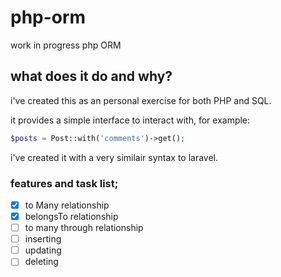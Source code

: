 # php-orm
work in progress php ORM

## what does it do and why?
i've created this as an personal exercise for both PHP and SQL.

it provides a simple interface to interact with, for example:
```php
$posts = Post::with('comments')->get();
```
i've created it with a very similair syntax to laravel.


### features and task list;
- [x] to Many relationship
- [x] belongsTo relationship
- [ ] to many through relationship
- [ ] inserting
- [ ] updating
- [ ] deleting
